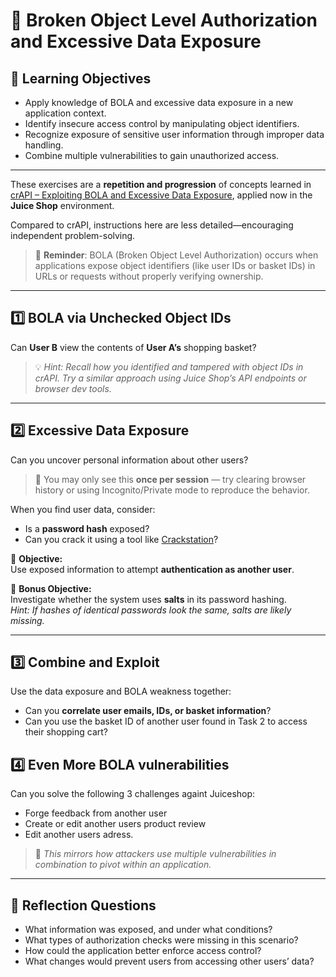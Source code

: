 # 🧪 Broken Object Level Authorization and Excessive Data Exposure

## 🧠 Learning Objectives
- Apply knowledge of BOLA and excessive data exposure in a new application context.
- Identify insecure access control by manipulating object identifiers.
- Recognize exposure of sensitive user information through improper data handling.
- Combine multiple vulnerabilities to gain unauthorized access.

---

These exercises are a **repetition and progression** of concepts learned in [crAPI – Exploiting BOLA and Excessive Data Exposure](../crAPI/2_Exploiting_BOLA_And_Excessive_Data_Exposure.md), applied now in the **Juice Shop** environment.

Compared to crAPI, instructions here are less detailed—encouraging independent problem-solving.

> 🧠 **Reminder**: BOLA (Broken Object Level Authorization) occurs when applications expose object identifiers (like user IDs or basket IDs) in URLs or requests without properly verifying ownership.

---

## 1️⃣ BOLA via Unchecked Object IDs

Can **User B** view the contents of **User A’s** shopping basket?

> 💡 *Hint: Recall how you identified and tampered with object IDs in crAPI. Try a similar approach using Juice Shop’s API endpoints or browser dev tools.*

---

## 2️⃣ Excessive Data Exposure

Can you uncover personal information about other users?

> 🔎 You may only see this **once per session** — try clearing browser history or using Incognito/Private mode to reproduce the behavior.

When you find user data, consider:
- Is a **password hash** exposed?
- Can you crack it using a tool like [Crackstation](https://crackstation.net)?

🎯 **Objective:**  
Use exposed information to attempt **authentication as another user**.

🎯 **Bonus Objective:**  
Investigate whether the system uses **salts** in its password hashing.  
*Hint: If hashes of identical passwords look the same, salts are likely missing.*

---

## 3️⃣ Combine and Exploit

Use the data exposure and BOLA weakness together:
- Can you **correlate user emails, IDs, or basket information**?
- Can you use the basket ID of another user found in Task 2 to access their shopping cart?
  
## 4️⃣ Even More BOLA vulnerabilities

Can you solve the following 3 challenges againt Juiceshop:

  - Forge feedback from another user
  - Create or edit another users product review
  - Edit another users adress.



> 🔄 *This mirrors how attackers use multiple vulnerabilities in combination to pivot within an application.*

---

## 🧠 Reflection Questions

- What information was exposed, and under what conditions?
- What types of authorization checks were missing in this scenario?
- How could the application better enforce access control?
- What changes would prevent users from accessing other users’ data?
